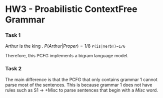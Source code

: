 # HW3 - Proabilistic ContextFree Grammar

### Task 1
Arthur is the king .
$P(Arthur|Proper)=1/8$
`P(is|VerbT)=1/6`


Therefore, this PCFG implements a bigram language model. 

### Task 2
The main difference is that the PCFG that only contains grammar 1 cannot parse most of the sentences. This is because grammar 1 does not have rules such as S1 -> +Misc to parse sentences that begin with a *Misc* word.

